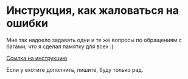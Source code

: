 # Инструкция, как жаловаться на ошибки

Мне так надоело задавать одни и те же вопросы по обращениям с багами, что я сделал памятку для всех :)

[Ссылка на инструкцию](https://lyucean.github.io/how_report_bug)

Если у ехотите дополнить, пишите, буду только рад.

